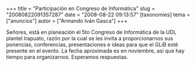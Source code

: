 +++
title = "Participación en Congreso de Informática"
slug = "20080822091357287"
date = "2008-08-22 09:13:57"
[taxonomies]
tema = ["anuncios"]
autor = ["Armando Iván Gasca"]
+++

Señores, está en planeación el 5to Congreso de Informática de la UDL
plantel Irapuato, razón por la cual se les invita a proporcionarnos sus
ponencias, conferencias, presentaciones e ideas para que el GLiB esté
presente en el evento. La fecha aproximada es en noviembre, así que hay
tiempo para organizarnos. Esperamos respuestas.

